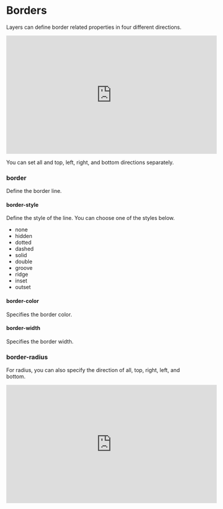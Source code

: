 # Borders

Layers can define border related properties in four different directions.

<iframe width="560" height="315" src="https://www.youtube.com/embed/6XAUWbM2CD0" frameborder="0" allow="accelerometer; autoplay; encrypted-media; gyroscope; picture-in-picture" allowfullscreen></iframe>

You can set all and top, left, right, and bottom directions separately.


### border

Define the border line.

#### border-style

Define the style of the line. You can choose one of the styles below.

* none
* hidden
* dotted
* dashed
* solid
* double
* groove
* ridge
* inset
* outset


#### border-color

Specifies the border color.

#### border-width

Specifies the border width.


### border-radius

For radius, you can also specify the direction of all, top, right, left, and bottom.

<iframe width="560" height="315" src="https://www.youtube.com/embed/xBh1cSKEueI" frameborder="0" allow="accelerometer; autoplay; encrypted-media; gyroscope; picture-in-picture" allowfullscreen></iframe>